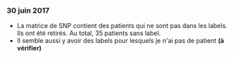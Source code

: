 ### 30 juin 2017

* La matrice de SNP contient des patients qui ne sont pas dans les labels. Ils ont été retirés. Au total, 35 patients sans label.
* Il semble aussi y avoir des labels pour lesquels je n'ai pas de patient **(à vérifier)**
